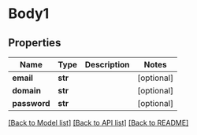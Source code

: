 # Body1

## Properties
Name | Type | Description | Notes
------------ | ------------- | ------------- | -------------
**email** | **str** |  | [optional] 
**domain** | **str** |  | [optional] 
**password** | **str** |  | [optional] 

[[Back to Model list]](../README.md#documentation-for-models) [[Back to API list]](../README.md#documentation-for-api-endpoints) [[Back to README]](../README.md)

